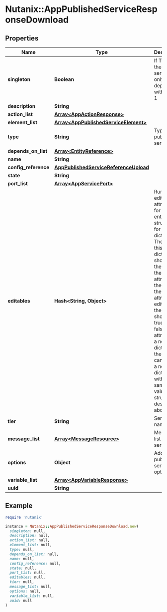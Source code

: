 # Nutanix::AppPublishedServiceResponseDownload

## Properties

| Name | Type | Description | Notes |
| ---- | ---- | ----------- | ----- |
| **singleton** | **Boolean** | If True, then this service can only be in a deployment with replica 1  | [optional][default to false] |
| **description** | **String** |  | [optional] |
| **action_list** | [**Array&lt;AppActionResponse&gt;**](AppActionResponse.md) |  |  |
| **element_list** | [**Array&lt;AppPublishedServiceElement&gt;**](AppPublishedServiceElement.md) |  | [optional] |
| **type** | **String** | Type of published service | [optional][default to &#39;K8S_SERVICE&#39;] |
| **depends_on_list** | [**Array&lt;EntityReference&gt;**](EntityReference.md) |  | [optional] |
| **name** | **String** |  |  |
| **config_reference** | [**AppPublishedServiceReferenceUpload**](AppPublishedServiceReferenceUpload.md) |  | [optional] |
| **state** | **String** |  |  |
| **port_list** | [**Array&lt;AppServicePort&gt;**](AppServicePort.md) |  | [optional] |
| **editables** | **Hash&lt;String, Object&gt;** | Runtime editable attributes for this entity. The structure for this is a dictionary. The keys in this dictionary should be the name of the attribute on the entity. If the attribute is editable, the value should be true, else false. If the attribute is a nested dictionary, the value can contain a nested dictionary with the same key value structure described above.  | [optional] |
| **tier** | **String** | Service tier name | [optional] |
| **message_list** | [**Array&lt;MessageResource&gt;**](MessageResource.md) | Message list for service | [optional] |
| **options** | **Object** | Additional published service options | [optional] |
| **variable_list** | [**Array&lt;AppVariableResponse&gt;**](AppVariableResponse.md) |  |  |
| **uuid** | **String** |  |  |

## Example

```ruby
require 'nutanix'

instance = Nutanix::AppPublishedServiceResponseDownload.new(
  singleton: null,
  description: null,
  action_list: null,
  element_list: null,
  type: null,
  depends_on_list: null,
  name: null,
  config_reference: null,
  state: null,
  port_list: null,
  editables: null,
  tier: null,
  message_list: null,
  options: null,
  variable_list: null,
  uuid: null
)
```

